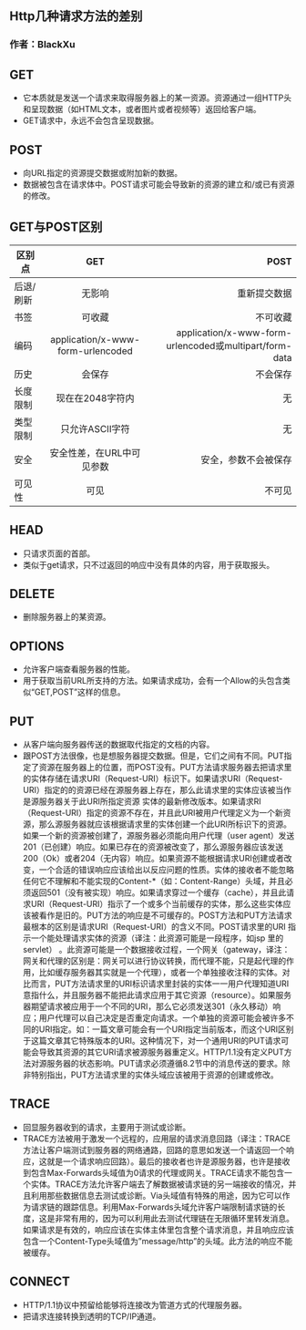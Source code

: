## Http几种请求方法的差别
### 作者：BlackXu 
## GET
- 它本质就是发送一个请求来取得服务器上的某一资源。资源通过一组HTTP头和呈现数据（如HTML文本，或者图片或者视频等）返回给客户端。  
- GET请求中，永远不会包含呈现数据。  

## POST
- 向URL指定的资源提交数据或附加新的数据。 
- 数据被包含在请求体中。POST请求可能会导致新的资源的建立和/或已有资源的修改。

## GET与POST区别
| 区别点        | GET           | POST        |
| ------------ |:-------------:| -----------:|
| 后退/刷新     |  无影响        | 重新提交数据 |
| 书签          | 可收藏         |   不可收藏  |
| 编码          | application/x-www-form-urlencoded | application/x-www-form-urlencoded或multipart/form-data |
| 历史          | 会保存        |   不会保存  |
| 长度限制      | 现在在2048字符内 |   无  |
| 类型限制      | 只允许ASCII字符 |   无  |
| 安全         | 安全性差，在URL中可见参数 | 安全，参数不会被保存  |
| 可见性       | 可见       | 不可见    |

## HEAD
- 只请求页面的首部。 
- 类似于get请求，只不过返回的响应中没有具体的内容，用于获取报头。

## DELETE
- 删除服务器上的某资源。

## OPTIONS
- 允许客户端查看服务器的性能。
- 用于获取当前URL所支持的方法。如果请求成功，会有一个Allow的头包含类似“GET,POST”这样的信息。

## PUT
- 从客户端向服务器传送的数据取代指定的文档的内容。
- 跟POST方法很像，也是想服务器提交数据。但是，它们之间有不同。PUT指定了资源在服务器上的位置，而POST没有。PUT方法请求服务器去把请求里的实体存储在请求URI（Request-URI）标识下。如果请求URI（Request-URI）指定的的资源已经在源服务器上存在，那么此请求里的实体应该被当作是源服务器关于此URI所指定资源  实体的最新修改版本。如果请求RI（Request-URI）指定的资源不存在，并且此URI被用户代理定义为一个新资源，那么源服务器就应该根据请求里的实体创建一个此URI所标识下的资源。如果一个新的资源被创建了，源服务器必须能向用户代理（user agent）发送201（已创建）响应。如果已存在的资源被改变了，那么源服务器应该发送200（Ok）或者204（无内容）响应。如果资源不能根据请求URI创建或者改变，一个合适的错误响应应该给出以反应问题的性质。实体的接收者不能忽略任何它不理解和不能实现的Content-*（如：Content-Range）头域，并且必须返回501（没有被实现）响应。如果请求穿过一个缓存（cache），并且此请求URI（Request-URI）指示了一个或多个当前缓存的实体，那么这些实体应该被看作是旧的。PUT方法的响应是不可缓存的。POST方法和PUT方法请求最根本的区别是请求URI（Request-URI）的含义不同。POST请求里的URI 指示一个能处理请求实体的资源（译注：此资源可能是一段程序，如jsp 里的servlet） 。此资源可能是一个数据接收过程，一个网关（gateway，译注：网关和代理的区别是：网关可以进行协议转换，而代理不能，只是起代理的作用，比如缓存服务器其实就是一个代理），或者一个单独接收注释的实体。对比而言，PUT方法请求里的URI标识请求里封装的实体一一用户代理知道URI意指什么，并且服务器不能把此请求应用于其它资源（resource）。如果服务器期望请求被应用于一个不同的URI，那么它必须发送301（永久移动）响应；用户代理可以自己决定是否重定向请求。一个单独的资源可能会被许多不同的URI指定。如：一篇文章可能会有一个URI指定当前版本，而这个URI区别于这篇文章其它特殊版本的URI。这种情况下，对一个通用URI的PUT请求可能会导致其资源的其它URI请求被源服务器重定义。HTTP/1.1没有定义PUT方法对源服务器的状态影响。PUT请求必须遵循8.2节中的消息传送的要求。除非特别指出，PUT方法请求里的实体头域应该被用于资源的创建或修改。

## TRACE
- 回显服务器收到的请求，主要用于测试或诊断。
- TRACE方法被用于激发一个远程的，应用层的请求消息回路（译注：TRACE方法让客户端测试到服务器的网络通路，回路的意思如发送一个请返回一个响应，这就是一个请求响应回路）。最后的接收者也许是源服务器，也许是接收到包含Max-Forwards头域值为0请求的代理或网关。TRACE请求不能包含一个实体。TRACE方法允许客户端去了解数据被请求链的另一端接收的情况，并且利用那些数据信息去测试或诊断。Via头域值有特殊的用途，因为它可以作为请求链的跟踪信息。利用Max-Forwards头域允许客户端限制请求链的长度，这是非常有用的，因为可以利用此去测试代理链在无限循环里转发消息。如果请求是有效的，响应应该在实体主体里包含整个请求消息，并且响应应该包含一个Content-Type头域值为”message/http”的头域。此方法的响应不能被缓存。   

## CONNECT
- HTTP/1.1协议中预留给能够将连接改为管道方式的代理服务器。
- 把请求连接转换到透明的TCP/IP通道。